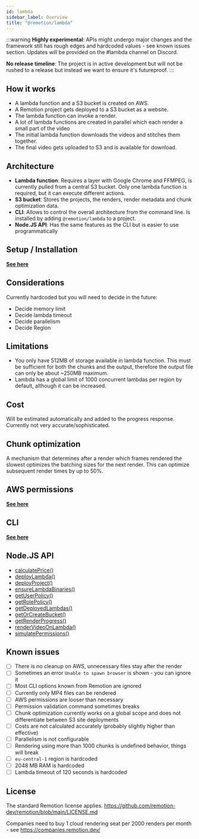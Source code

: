 ```yaml
---
id: lambda
sidebar_label: Overview
title: "@remotion/lambda"
---
```


:::warning
**Highly experimental**: APIs might undergo major changes and the framework still has rough edges and hardcoded values - see known issues section. Updates will be provided on the #lambda channel on Discord.

**No release timeline**: The project is in active development but will not be rushed to a release but instead we want to ensure it's futureproof.
:::

## How it works

- A lambda function and a S3 bucket is created on AWS.
- A Remotion project gets deployed to a S3 bucket as a website.
- The lambda function can invoke a render.
- A lot of lambda functions are created in parallel which each render a small part of the video
- The initial lambda function downloads the videos and stitches them together.
- The final video gets uploaded to S3 and is available for download.

## Architecture

- **Lambda function**: Requires a layer with Google Chrome and FFMPEG, is currently pulled from a central S3 bucket. Only one lambda function is required, but it can execute different actions.
- **S3 bucket**: Stores the projects, the renders, render metadata and chunk optimization data.
- **CLI**: Allows to control the overall architecture from the command line. Is installed by adding `@remotion/lambda` to a project.
- **Node.JS API**: Has the same features as the CLI but is easier to use programmatically

## Setup / Installation

[**See here**](/docs/lambda-setup)

## Considerations

Currently hardcoded but you will need to decide in the future:

- Decide memory limit
- Decide lambda timeout
- Decide parallelism
- Decide Region

## Limitations

- You only have 512MB of storage available in lambda function. This must be sufficient for both the chunks and the output, therefore the output file can only be about ~250MB maximum.
- Lambda has a global limit of 1000 concurrent lambdas per region by default, although it can be increased.

## Cost

Will be estimated automatically and added to the progress response. Currently not very accurate/sophisticated.

## Chunk optimization

A mechanism that determines after a render which frames rendered the slowest optimizes the batching sizes for the next render. This can optimize subsequent render times by up to 50%.

## AWS permissions

[**See here**](/docs/lambda-permissions)

## CLI

[**See here**](/docs/lambda-cli)

## Node.JS API

- [calculatePrice()](/docs/calculateprice)
- [deployLambda()](/docs/deployLambda)
- [deployProject()](/docs/deployproject)
- [ensureLambdaBinaries()](/docs/ensurelambdabinaries)
- [getUserPolicy()](/docs/getuserpolicy)
- [getRolePolicy()](/docs/getrolepolicy)
- [getDeployedLambdas()](/docs/getdeployedlambdas)
- [getOrCreateBucket()](/docs/getorcreatebucket)
- [getRenderProgress()](/docs/getrenderprogress)
- [renderVideoOnLambda()](/docs/rendervideoonlambda)
- [simulatePermissions()](/docs/simulatepermissions)

## Known issues

- [ ] There is no cleanup on AWS, unnecessary files stay after the render
- [ ] Sometimes an error `Unable to spawn browser` is shown - you can ignore it
- [ ] Most CLI options known from Remotion are ignored
- [ ] Currently only MP4 files can be rendered
- [ ] AWS permissions are looser than necessary
- [ ] Permission validation command sometimes breaks
- [ ] Chunk optimization currently works on a global scope and does not differentiate between S3 site deployments
- [ ] Costs are not calculated accurately (probably slightly higher than effective)
- [ ] Parallelism is not configurable
- [ ] Rendering using more than 1000 chunks is undefined behavior, things will break
- [ ] `eu-central-1` region is hardcoded
- [ ] 2048 MB RAM is hardcoded
- [ ] Lambda timeout of 120 seconds is hardcoded

## License

The standard Remotion license applies. https://github.com/remotion-dev/remotion/blob/main/LICENSE.md

Companies need to buy 1 cloud rendering seat per 2000 renders per month - see https://companies.remotion.dev/
